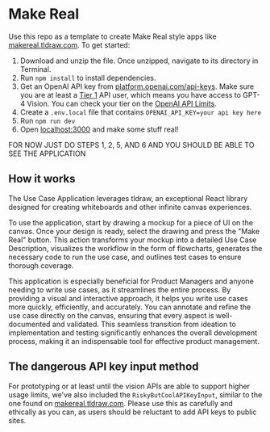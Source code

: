 # Make Real

Use this repo as a template to create Make Real style apps like
[makereal.tldraw.com](https://makereal.tldraw.com). To get started:

1. Download and unzip the file. Once unzipped, navigate to its directory in Terminal.
2. Run `npm install` to install dependencies. 
3. Get an OpenAI API key from [platform.openai.com/api-keys](https://platform.openai.com/api-keys). Make sure
   you are at least a
   [Tier 1](https://platform.openai.com/docs/guides/rate-limits/usage-tiers) API
   user, which means you have access to GPT-4 Vision. You can check your tier on
   the [OpenAI API Limits](https://platform.openai.com/account/limits).
4. Create a `.env.local` file that contains `OPENAI_API_KEY=your api key here`
5. Run `npm run dev`
6. Open [localhost:3000](http://localhost:3000) and make some stuff real!

FOR NOW JUST DO STEPS 1, 2, 5, AND 6 AND YOU SHOULD BE ABLE TO SEE THE APPLICATION

## How it works

The Use Case Application leverages tldraw, an exceptional React library designed for creating whiteboards and other infinite canvas experiences.

To use the application, start by drawing a mockup for a piece of UI on the canvas. Once your design is ready, select the drawing and press the "Make Real" button. This action transforms your mockup into a detailed Use Case Description, visualizes the workflow in the form of flowcharts, generates the necessary code to run the use case, and outlines test cases to ensure thorough coverage.

This application is especially beneficial for Product Managers and anyone needing to write use cases, as it streamlines the entire process. By providing a visual and interactive approach, it helps you write use cases more quickly, efficiently, and accurately. You can annotate and refine the use case directly on the canvas, ensuring that every aspect is well-documented and validated. This seamless transition from ideation to implementation and testing significantly enhances the overall development process, making it an indispensable tool for effective product management.


## The dangerous API key input method

For prototyping or at least until the vision APIs are able to support higher usage limits, we've also included the `RiskyButCoolAPIKeyInput`, similar to the one found on [makereal.tldraw.com](https://makereal.tldraw.com). Please use this as carefully and ethically as you can, as users should be reluctant to add API keys to public sites.
